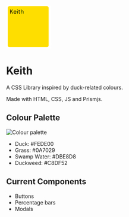 ![Keith Logo](logo.png)

# Keith
A CSS Library inspired by duck-related colours.

Made with HTML, CSS, JS and Prismjs.

## Colour Palette
![Colour palette](image.png)

- Duck: #FEDE00
- Grass: #0A7029
- Swamp Water: #DBE8D8
- Duckweed: #C8DF52

## Current Components
- Buttons
- Percentage bars
- Modals
